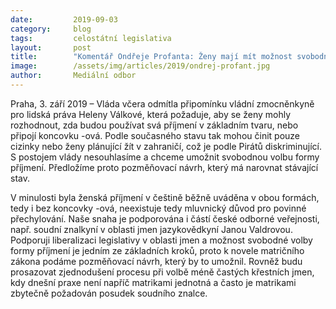 ```yaml
---
date:         2019-09-03
category:     blog
tags:         celostátní legislativa
layout:       post
title:        "Komentář Ondřeje Profanta: Ženy mají mít možnost svobodně si rozhodnout o formě svého příjmení. Piráti proto podají pozměňovací návrh"
image:        /assets/img/articles/2019/ondrej-profant.jpg
author:       Mediální odbor
---
```


Praha, 3. září 2019 – Vláda včera odmítla připomínku vládní zmocněnkyně pro lidská práva Heleny Válkové, která požaduje, aby se ženy mohly rozhodnout, zda budou používat svá příjmení v základním tvaru, nebo připojí koncovku -ová. Podle současného stavu tak mohou činit pouze cizinky nebo ženy plánující žít v zahraničí, což je podle Pirátů diskriminující. S postojem vlády nesouhlasíme a chceme umožnit svobodnou volbu formy příjmení. Předložíme proto pozměňovací návrh, který má narovnat stávající stav. 
 
V minulosti byla ženská příjmení v češtině běžně uváděna v obou formách, tedy i bez koncovky -ová, neexistuje tedy mluvnický důvod pro povinné přechylování. Naše snaha je podporována i částí české odborné veřejnosti, např. soudní znalkyní v oblasti jmen jazykovědkyní Janou Valdrovou. Podporuji liberalizaci legislativy v oblasti jmen a možnost svobodné volby formy příjmení je jedním ze základních kroků, proto k novele matričního zákona podáme pozměňovací návrh, který by to umožnil. Rovněž budu prosazovat zjednodušení procesu při volbě méně častých křestních jmen, kdy dnešní praxe není napříč matrikami jednotná a často je matrikami zbytečně požadován posudek soudního znalce.
